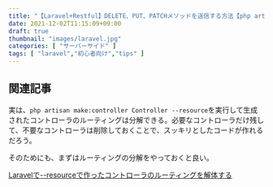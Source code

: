 ```yaml
---
title: "【Laravel+Restful】DELETE、PUT、PATCHメソッドを送信する方法【php artisan make:controller Controller --resource】"
date: 2021-12-02T11:15:09+09:00
draft: true
thumbnail: "images/laravel.jpg"
categories: [ "サーバーサイド" ]
tags: [ "laravel","初心者向け","tips" ]
---
```






## 関連記事

実は、`php artisan make:controller Controller --resource`を実行して生成されたコントローラのルーティングは分解できる。必要なコントローラだけ残して、不要なコントローラは削除しておくことで、スッキリとしたコードが作れるだろう。

そのためにも、まずはルーティングの分解をやっておくと良い。

[Laravelで--resourceで作ったコントローラのルーティングを解体する](/post/laravel-to-resource/)



